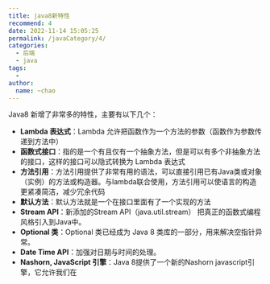 ```yaml
---
title: java8新特性
recommend: 4
date: 2022-11-14 15:05:25
permalink: /javaCategory/4/
categories:
  - 后端
  - java
tags:
  - 
author: 
  name: ~chao
---
```

Java8 新增了非常多的特性，主要有以下几个：

- **Lambda 表达式**：Lambda 允许把函数作为一个方法的参数（函数作为参数传递到方法中）
- **函数式接口**：指的是一个有且仅有一个抽象方法，但是可以有多个非抽象方法的接口，这样的接口可以隐式转换为 Lambda 表达式
- **方法引用**：方法引用提供了非常有用的语法，可以直接引用已有Java类或对象（实例）的方法或构造器。与lambda联合使用，方法引用可以使语言的构造更紧凑简洁，减少冗余代码
- **默认方法**：默认方法就是一个在接口里面有了一个实现的方法
- **Stream API**：新添加的Stream API（java.util.stream） 把真正的函数式编程风格引入到Java中。
- **Optional 类**：Optional 类已经成为 Java 8 类库的一部分，用来解决空指针异常。
- **Date Time API**：加强对日期与时间的处理。
- **Nashorn, JavaScript 引擎**：Java 8提供了一个新的Nashorn javascript引擎，它允许我们在
